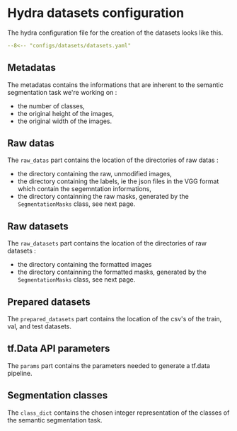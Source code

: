 # Hydra datasets configuration

The hydra configuration file for the creation of the datasets looks like this.

```yaml
--8<-- "configs/datasets/datasets.yaml"
```
## Metadatas

The metadatas contains the informations that are inherent to the semantic segmentation task we're working on :

* the number of classes,
* the original height of the images,
* the original width of the images.

## Raw datas

The `raw_datas` part contains the location of the directories of raw datas :

* the directory containing the raw, unmodified images,
* the directory containing the labels, ie the json files in the VGG format which contain the segemntation informations,
* the directory containning the raw masks, generated by the `SegmentationMasks` class, see next page.

## Raw datasets

The `raw_datasets` part contains the location of the directories of raw datasets :

* the directory containing the formatted images
* the directory containning the formatted masks, generated by the `SegmentationMasks` class, see next page.

## Prepared datasets

The `prepared_datasets` part contains the location of the csv's of the train, val, and test datasets.

## tf.Data API parameters

The `params` part contains the parameters needed to generate a tf.data pipeline.

## Segmentation classes

The `class_dict` contains the chosen integer representation of the classes of the semantic segmentation task.
